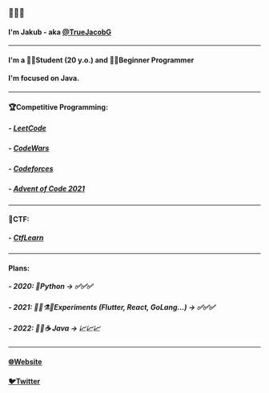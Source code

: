 ### 👋👋👋
#### I'm Jakub - aka [@TrueJacobG][twitter]

---

#### I'm a 👨‍🎓Student (20 y.o.) and 👨‍💻Beginner Programmer
#### I'm focused on Java.

---

#### 🏆Competitive Programming:
##### - [LeetCode][leetcode-website]
##### - [CodeWars][codewars-website]
##### - [Codeforces][codeforces-website]
##### - [Advent of Code 2021][advent-of-code2021]

---

#### 🚩CTF:
##### - [CtfLearn][ctflearn-website]

---

#### Plans:
##### - 2020: 🐍Python -> ✅✅✅
##### - 2021: 👨‍🔬⚗️🔬Experiments (Flutter, React, GoLang...) -> ✅✅✅
##### - 2022: 🤖🧠☕ Java -> 📈📈📈

---

#### [🌐Website][website]
#### [🐦Twitter][twitter]

[website]: https://truejacobg.github.io/WEB/
[twitter]: https://twitter.com/TrueJacobG
[codeforces-website]: https://codeforces.com/profile/TrueJacobG
[leetcode-website]: https://leetcode.com/TrueJacobG/
[codewars-website]: https://www.codewars.com/users/TrueJacobG
[ctflearn-website]: https://ctflearn.com/user/TrueJacobG
[advent-of-code2021]: https://github.com/TrueJacobG/ADVENT-OF-CODE-2021
